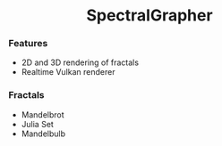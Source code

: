 <div align="center">

# SpectralGrapher

</div>

### Features
- 2D and 3D rendering of fractals
- Realtime Vulkan renderer

### Fractals
- Mandelbrot
- Julia Set
- Mandelbulb